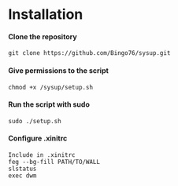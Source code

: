 # Installation
#### Clone the repository
```
git clone https://github.com/Bingo76/sysup.git
```
#### Give permissions to the script
```
chmod +x /sysup/setup.sh
```
#### Run the script with sudo
```
sudo ./setup.sh
```
#### Configure .xinitrc
```
Include in .xinitrc
feg --bg-fill PATH/TO/WALL
slstatus
exec dwm
```

